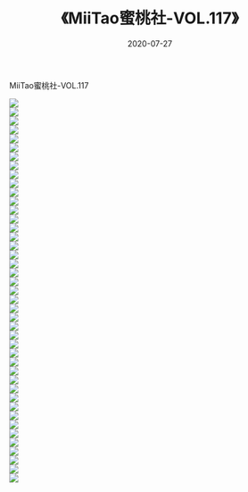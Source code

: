 ﻿---
layout: post
title:  《MiiTao蜜桃社-VOL.117》
date:   2020-07-27
img: http://img.660000.xyz/Sharelink/网络美图/2020/MiiTao蜜桃社-VOL.117/000.jpg
categories: [美女, 清纯, 唯美]
---

MiiTao蜜桃社-VOL.117

  ![](http://img.660000.xyz/Sharelink/网络美图/2020/MiiTao蜜桃社-VOL.117/001.jpg) <br> ![](http://img.660000.xyz/Sharelink/网络美图/2020/MiiTao蜜桃社-VOL.117/002.jpg) <br> ![](http://img.660000.xyz/Sharelink/网络美图/2020/MiiTao蜜桃社-VOL.117/003.jpg) <br> ![](http://img.660000.xyz/Sharelink/网络美图/2020/MiiTao蜜桃社-VOL.117/004.jpg) <br> ![](http://img.660000.xyz/Sharelink/网络美图/2020/MiiTao蜜桃社-VOL.117/005.jpg) <br> ![](http://img.660000.xyz/Sharelink/网络美图/2020/MiiTao蜜桃社-VOL.117/006.jpg) <br> ![](http://img.660000.xyz/Sharelink/网络美图/2020/MiiTao蜜桃社-VOL.117/007.jpg) <br> ![](http://img.660000.xyz/Sharelink/网络美图/2020/MiiTao蜜桃社-VOL.117/008.jpg) <br> ![](http://img.660000.xyz/Sharelink/网络美图/2020/MiiTao蜜桃社-VOL.117/009.jpg) <br> ![](http://img.660000.xyz/Sharelink/网络美图/2020/MiiTao蜜桃社-VOL.117/010.jpg) <br> ![](http://img.660000.xyz/Sharelink/网络美图/2020/MiiTao蜜桃社-VOL.117/011.jpg) <br> ![](http://img.660000.xyz/Sharelink/网络美图/2020/MiiTao蜜桃社-VOL.117/012.jpg) <br> ![](http://img.660000.xyz/Sharelink/网络美图/2020/MiiTao蜜桃社-VOL.117/013.jpg) <br> ![](http://img.660000.xyz/Sharelink/网络美图/2020/MiiTao蜜桃社-VOL.117/014.jpg) <br> ![](http://img.660000.xyz/Sharelink/网络美图/2020/MiiTao蜜桃社-VOL.117/015.jpg) <br> ![](http://img.660000.xyz/Sharelink/网络美图/2020/MiiTao蜜桃社-VOL.117/016.jpg) <br> ![](http://img.660000.xyz/Sharelink/网络美图/2020/MiiTao蜜桃社-VOL.117/017.jpg) <br> ![](http://img.660000.xyz/Sharelink/网络美图/2020/MiiTao蜜桃社-VOL.117/018.jpg) <br> ![](http://img.660000.xyz/Sharelink/网络美图/2020/MiiTao蜜桃社-VOL.117/019.jpg) <br> ![](http://img.660000.xyz/Sharelink/网络美图/2020/MiiTao蜜桃社-VOL.117/020.jpg) <br> ![](http://img.660000.xyz/Sharelink/网络美图/2020/MiiTao蜜桃社-VOL.117/021.jpg) <br> ![](http://img.660000.xyz/Sharelink/网络美图/2020/MiiTao蜜桃社-VOL.117/022.jpg) <br> ![](http://img.660000.xyz/Sharelink/网络美图/2020/MiiTao蜜桃社-VOL.117/023.jpg) <br> ![](http://img.660000.xyz/Sharelink/网络美图/2020/MiiTao蜜桃社-VOL.117/024.jpg) <br> ![](http://img.660000.xyz/Sharelink/网络美图/2020/MiiTao蜜桃社-VOL.117/025.jpg) <br> ![](http://img.660000.xyz/Sharelink/网络美图/2020/MiiTao蜜桃社-VOL.117/026.jpg) <br> ![](http://img.660000.xyz/Sharelink/网络美图/2020/MiiTao蜜桃社-VOL.117/027.jpg) <br> ![](http://img.660000.xyz/Sharelink/网络美图/2020/MiiTao蜜桃社-VOL.117/028.jpg) <br> ![](http://img.660000.xyz/Sharelink/网络美图/2020/MiiTao蜜桃社-VOL.117/029.jpg) <br> ![](http://img.660000.xyz/Sharelink/网络美图/2020/MiiTao蜜桃社-VOL.117/030.jpg) <br> ![](http://img.660000.xyz/Sharelink/网络美图/2020/MiiTao蜜桃社-VOL.117/031.jpg) <br> ![](http://img.660000.xyz/Sharelink/网络美图/2020/MiiTao蜜桃社-VOL.117/032.jpg) <br> ![](http://img.660000.xyz/Sharelink/网络美图/2020/MiiTao蜜桃社-VOL.117/033.jpg) <br> ![](http://img.660000.xyz/Sharelink/网络美图/2020/MiiTao蜜桃社-VOL.117/034.jpg) <br> ![](http://img.660000.xyz/Sharelink/网络美图/2020/MiiTao蜜桃社-VOL.117/035.jpg) <br> ![](http://img.660000.xyz/Sharelink/网络美图/2020/MiiTao蜜桃社-VOL.117/036.jpg) <br> ![](http://img.660000.xyz/Sharelink/网络美图/2020/MiiTao蜜桃社-VOL.117/037.jpg) <br> ![](http://img.660000.xyz/Sharelink/网络美图/2020/MiiTao蜜桃社-VOL.117/038.jpg) <br> ![](http://img.660000.xyz/Sharelink/网络美图/2020/MiiTao蜜桃社-VOL.117/039.jpg) <br> ![](http://img.660000.xyz/Sharelink/网络美图/2020/MiiTao蜜桃社-VOL.117/040.jpg) <br> ![](http://img.660000.xyz/Sharelink/网络美图/2020/MiiTao蜜桃社-VOL.117/041.jpg) <br> ![](http://img.660000.xyz/Sharelink/网络美图/2020/MiiTao蜜桃社-VOL.117/042.jpg) <br> ![](http://img.660000.xyz/Sharelink/网络美图/2020/MiiTao蜜桃社-VOL.117/043.jpg) <br>